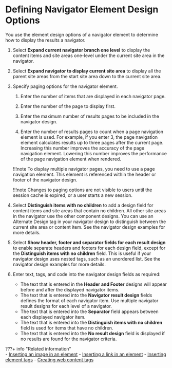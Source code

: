 # Defining Navigator Element Design Options

You use the element design options of a navigator element to determine how to display the results a navigator.

1.  Select **Expand current navigator branch one level** to display the content items and site areas one-level under the current site area in the navigator.

2.  Select **Expand navigator to display current site area** to display all the parent site areas from the start site area down to the current site area.

3.  Specify paging options for the navigator element.

    1.  Enter the number of items that are displayed in each navigator page.

    2.  Enter the number of the page to display first.

    3.  Enter the maximum number of results pages to be included in the navigator design.

    4.  Enter the number of results pages to count when a page navigation element is used. For example, if you enter 3, the page navigation element calculates results up to three pages after the current page. Increasing this number improves the accuracy of the page navigation element. Lowering this number improves the performance of the page navigation element when rendered.

    !!!note
        To display multiple navigator pages, you need to use a page navigation element. This element is referenced within the header or footer of the navigator design.

    !!!note
        Changes to paging options are not visible to users until the session cache is expired, or a user starts a new session.

4.  Select **Distinguish items with no children** to add a design field for content items and site areas that contain no children. All other site areas in the navigator use the other component designs. You can use an Alternate Design tag in your navigator design to distinguish between the current site area or content item. See the navigator design examples for more details.

5.  Select **Show header, footer and separator fields for each result design** to enable separate headers and footers for each design field, except for the **Distinguish items with no children** field. This is useful if your navigator design uses nested tags, such as an unordered list. See the navigator design examples for more details.

6.  Enter text, tags, and code into the navigator design fields as required:

    -   The text that is entered in the **Header and Footer** designs will appear before and after the displayed navigator items.
    -   The text that is entered into the **Navigator result design** fields defines the format of each navigator item. Use multiple navigator result designs for each level of a navigator.
    -   The text that is entered into the **Separator** field appears between each displayed navigator item.
    -   The text that is entered into the **Distinguish items with no children** field is used for items that have no children.
    -   The text that is entered into the **No result design** field is displayed if no results are found for the navigator criteria.

???+ info "Related information"  
    -   [Inserting an image in an element](../../../../wcm_artifacts/elements/element_designs/wcm_dev_elements_insert_image.md)
    -   [Inserting a link in an element](../../../../wcm_artifacts/elements/element_designs/wcm_dev_elements_insert_link.md)
    -   [Inserting element tags](../../../../wcm_artifacts/elements/element_designs/wcm_dev_elements_insert_tags.md)
    -   [Creating web content tags](../../../../wcm_artifacts/tags/creating_web_content_tags/index.md)


